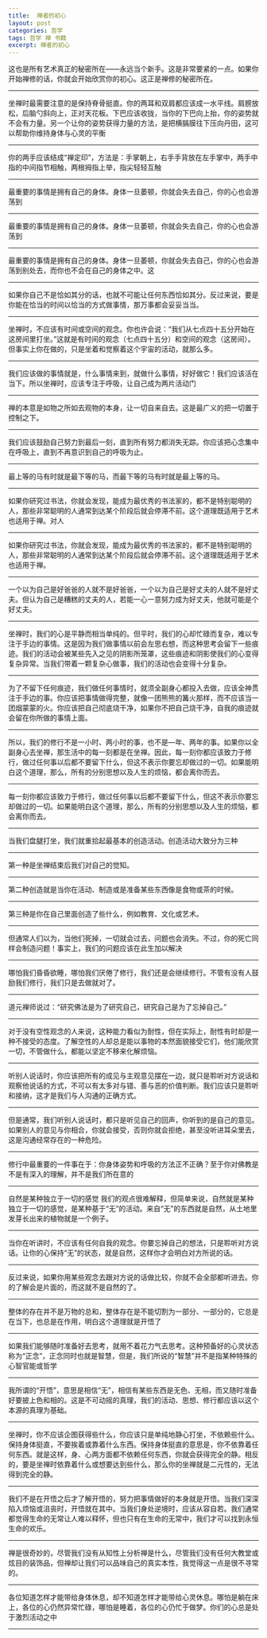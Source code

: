 ```yaml
---
title:  禅者的初心
layout: post
categories: 哲学
tags: 哲学 禅 书籍
excerpt: 禅者的初心
---
```


这也是所有艺术真正的秘密所在——永远当个新手。这是非常要紧的一点。如果你开始禅修的话，你就会开始欣赏你的初心。这正是禅修的秘密所在。
<!-- [日]铃木俊隆, 禅者的初心, loc. 271-273 -->

--------


坐禅时最需要注意的是保持脊骨挺直。你的两耳和双肩都应该成一水平线。肩膀放松，后脑勺斜向上，正对天花板。下巴应该收拢，当你的下巴向上抬，你的姿势就不会有力量。另一个让你的姿势获得力量的方法，是把横膈膜往下压向丹田，这可以帮助你维持身体与心灵的平衡
<!-- [日]铃木俊隆, 禅者的初心, loc. 294-296 -->

--------


你的两手应该结成“禅定印”，方法是：手掌朝上，右手手背放在左手掌中，两手中指的中间指节相触，两根拇指上举，指尖轻轻互触
<!-- [日]铃木俊隆, 禅者的初心, loc. 298-299 -->

--------


最重要的事情是拥有自己的身体。身体一旦萎顿，你就会失去自己，你的心也会游荡到
<!-- [日]铃木俊隆, 禅者的初心, loc. 315-316 -->

--------


最重要的事情是拥有自己的身体。身体一旦萎顿，你就会失去自己，你的心也会游荡到
<!-- [日]铃木俊隆, 禅者的初心, loc. 315-316 -->

--------


最重要的事情是拥有自己的身体。身体一旦萎顿，你就会失去自己，你的心也会游荡到别处去，而你也不会在自己的身体之中。这
<!-- [日]铃木俊隆, 禅者的初心, loc. 315-317 -->

--------


如果你自己不是恰如其分的话，也就不可能让任何东西恰如其分。反过来说，要是你能在恰当的时间以恰当的方式做事情，那万事都会妥妥当当。
<!-- [日]铃木俊隆, 禅者的初心, loc. 321-322 -->

--------


坐禅时，不应该有时间或空间的观念。你也许会说：“我们从七点四十五分开始在这房间里打坐。”这就是有时间的观念（七点四十五分）和空间的观念（这房间）。但事实上你在做的，只是坐着和觉察着这个宇宙的活动，就那么多。
<!-- [日]铃木俊隆, 禅者的初心, loc. 352-354 -->

--------


我们应该做的事情就是，什么事情来到，就做什么事情，好好做它！我们应该活在当下。所以坐禅时，应该专注于呼吸，让自己成为两片活动门
<!-- [日]铃木俊隆, 禅者的初心, loc. 367-369 -->

--------


禅的本意是如物之所如去观物的本身，让一切自来自去。这是最广义的把一切置于控制之下。
<!-- [日]铃木俊隆, 禅者的初心, loc. 403-404 -->

--------


我们应该鼓励自己努力到最后一刻，直到所有努力都消失无踪。你应该把心念集中在呼吸上，直到不再意识到自己的呼吸为止。
<!-- [日]铃木俊隆, 禅者的初心, loc. 472-473 -->

--------


最上等的马有时就是最下等的马，而最下等的马有时就是最上等的马。
<!-- [日]铃木俊隆, 禅者的初心, loc. 496-497 -->

--------


如果你研究过书法，你就会发现，能成为最优秀的书法家的，都不是特别聪明的人，那些非常聪明的人通常到达某个阶段后就会停滞不前。这个道理既适用于艺术也适用于禅。对人
<!-- [日]铃木俊隆, 禅者的初心, loc. 497-499 -->

--------


如果你研究过书法，你就会发现，能成为最优秀的书法家的，都不是特别聪明的人，那些非常聪明的人通常到达某个阶段后就会停滞不前。这个道理既适用于艺术也适用于禅。
<!-- [日]铃木俊隆, 禅者的初心, loc. 497-499 -->

--------


一个以为自己是好爸爸的人就不是好爸爸，一个以为自己是好丈夫的人就不是好丈夫。但认为自己是糟糕的丈夫的人，若能一心一意努力成为好丈夫，他就可能是个好丈夫。
<!-- [日]铃木俊隆, 禅者的初心, loc. 508-509 -->

--------


坐禅时，我们的心是平静而相当单纯的。但平时，我们的心却忙碌而复杂，难以专注于手边的事情。这是因为我们做事情以前会左思右想，而这种思考会留下一些痕迹。我们的活动会被某些先入之见的阴影所笼罩，这些痕迹和阴影使我们的心变得复杂异常。当我们带着一颗复杂心做事，我们的活动也会变得十分复杂。
<!-- [日]铃木俊隆, 禅者的初心, loc. 813-816 -->

--------


为了不留下任何痕迹，我们做任何事情时，就须全副身心都投入去做，应该全神贯注于手边的事。你应该把事情做得完整，就像一团熊熊的篝火那样，而不应该当一团烟蒙蒙的火。你应该把自己彻底烧干净，如果你不把自己烧干净，自我的痕迹就会留在你所做的事情上面。
<!-- [日]铃木俊隆, 禅者的初心, loc. 831-834 -->

--------


所以，我们的修行不是一小时、两小时的事，也不是—年、两年的事。如果你以全副身心去坐禅，那生活中的每一刻都是在坐禅。因此，每一刻你都应该致力于修行，做过任何事以后都不要留下什么，但这不表示你要忘却做过的一切。如果能明白这个道理，那么，所有的分别思想以及人生的烦恼，都会离你而去。
<!-- [日]铃木俊隆, 禅者的初心, loc. 837-840 -->

--------


每一刻你都应该致力于修行，做过任何事以后都不要留下什么，但这不表示你要忘却做过的一切。如果能明白这个道理，那么，所有的分别思想以及人生的烦恼，都会离你而去。
<!-- [日]铃木俊隆, 禅者的初心, loc. 838-840 -->

--------


当我们盘腿打坐，我们就重拾起最基本的创造活动。创造活动大致分为三种
<!-- [日]铃木俊隆, 禅者的初心, loc. 897-898 -->

--------


第一种是坐禅结束后我们对自己的觉知。
<!-- [日]铃木俊隆, 禅者的初心, loc. 898-898 -->

--------


第二种创造就是当你在活动、制造或是准备某些东西像是食物或茶的时候。
<!-- [日]铃木俊隆, 禅者的初心, loc. 901-902 -->

--------


第三种是你在自己里面创造了些什么，例如教育、文化或艺术。
<!-- [日]铃木俊隆, 禅者的初心, loc. 902-903 -->

--------


但通常人们以为，当他们死掉，一切就会过去，问题也会消失。不过，你的死亡同样会制造问题！事实上，我们的问题应该在此生加以解决
<!-- [日]铃木俊隆, 禅者的初心, loc. 911-912 -->

--------


哪怕我们昏昏欲睡，哪怕我们厌倦了修行，我们还是会继续修行。不管有没有人鼓励我们修行，我们只是去做就对了。
<!-- [日]铃木俊隆, 禅者的初心, loc. 932-933 -->

--------


道元禅师说过：“研究佛法是为了研究自己，研究自己是为了忘掉自己。”
<!-- [日]铃木俊隆, 禅者的初心, loc. 1043-1044 -->

--------


对于没有空性观念的人来说，这种能力看似为耐性，但在实际上，耐性有时却是一种不接受的态度。了解空性的人却总是能以事物的本然面貌接受它们，他们能欣赏一切，不管做什么，都能以坚定不移来化解烦恼。
<!-- [日]铃木俊隆, 禅者的初心, loc. 1151-1153 -->

--------


听别人说话时，你应该把所有的成见与主观意见摆在一边，就只是聆听对方说话和观察他说话的方式，不可以有太多对与错、善与恶的价值判断。我们应该只是聆听和接纳，这才是我们与人沟通的正确方式。
<!-- [日]铃木俊隆, 禅者的初心, loc. 1178-1180 -->

--------


但是通常，我们听别人说话时，都只是听见自己的回声，你听到的是自己的意见。如果别人的意见与你相合，你就会接受，否则你就会拒绝，甚至没听进耳朵里去，这是沟通经常存在的一种危险。
<!-- [日]铃木俊隆, 禅者的初心, loc. 1180-1182 -->

--------


修行中最重要的一件事在于：你身体姿势和呼吸的方法正不正确？至于你对佛教是不是有深入的理解，并不是我们所在意的
<!-- [日]铃木俊隆, 禅者的初心, loc. 1308-1309 -->

--------


自然是某种独立于一切的感觉 我们的观点很难解释，但简单来说，自然就是某种独立于一切的感觉，是某种基于“无”的活动。来自“无”的东西就是自然，从土地里发芽长出来的植物就是一个例子。
<!-- [日]铃木俊隆, 禅者的初心, loc. 1445-1447 -->

--------


当你在听讲时，不应该有任何自我的观念。你要忘掉自己的想法，只是聆听对方说话。让你的心保持“无”的状态，就是自然，这样你才会明白对方所说的话。
<!-- [日]铃木俊隆, 禅者的初心, loc. 1471-1473 -->

--------


反过来说，如果你用某些观念去跟对方说的话做比较，你就不会全部都听进去。你的了解会是片面的，而这就不是自然的了。
<!-- [日]铃木俊隆, 禅者的初心, loc. 1473-1474 -->

--------


整体的存在并不是万物的总和，整体存在是不能切割为一部分、一部分的，它总是在当下，也总是在作用，明白这个道理就是开悟了
<!-- [日]铃木俊隆, 禅者的初心, loc. 1562-1563 -->

--------


如果我们能够随时准备好去思考，就用不着花力气去思考。这种预备好的心灵状态称为“正念”，正念同时也就是智慧，但是，我们所说的“智慧”并不是指某种特殊的心智官能或哲学
<!-- [日]铃木俊隆, 禅者的初心, loc. 1572-1574 -->

--------


我所谓的“开悟”，意思是相信“无”，相信有某些东西是无色、无相，而又随时准备好要披上色和相的。这是不可动摇的真理，我们的活动、思想、修行都应该以这个本源的真理为基础。
<!-- [日]铃木俊隆, 禅者的初心, loc. 1617-1619 -->

--------


坐禅时，你不应该企图获得些什么，你应该只是单纯地静心打坐，不依赖些什么。保持身体挺直，不要挨着或靠着什么东西。保持身体挺直的意思是，你不依靠着任何东西。就是这样，身、心两方面都不依赖任何东西，你就会获得完全的静。相反的，要是坐禅时依靠着什么或想要达到些什么，那么你的坐禅就是二元性的，无法得到完全的静。
<!-- [日]铃木俊隆, 禅者的初心, loc. 1676-1679 -->

--------


我们不是在开悟之后才了解开悟的，努力把事情做好的本身就是开悟。当我们深深陷入烦恼或沮丧时，开悟就在其中。当我们身处逆境时，应该从容自若。我们通常都觉得生命的无常让人难以释怀，但也只有在生命的无常中，我们才可以找到永恒生命的欢乐。
<!-- [日]铃木俊隆, 禅者的初心, loc. 1683-1686 -->

--------


禅是很奇妙的，尽管我们没有从知性上分析禅是什么，尽管我们没有任何大教堂或炫目的装饰品，但禅却让我们可以品味自己的真实本性，我觉得这一点是很不寻常的。
<!-- [日]铃木俊隆, 禅者的初心, loc. 1724-1725 -->

--------


各位知道怎样才能带给身体休息，却不知道怎样才能带给心灵休息。哪怕是躺在床上，各位的心仍然异常忙碌，哪怕是睡着，各位的心仍忙于做梦。你们的心总是处于激烈活动之中
<!-- [日]铃木俊隆, 禅者的初心, loc. 1793-1794 -->

--------

